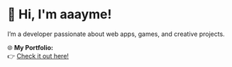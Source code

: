 # 👋 Hi, I'm aaayme!
I’m a developer passionate about web apps, games, and creative projects.

🌐 **My Portfolio:**  
👉 [Check it out here!](https://aaaymehdv.github.io/portfolio)
